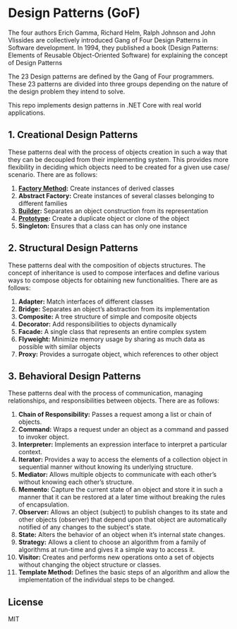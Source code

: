 # Design Patterns (GoF)
The four authors Erich Gamma, Richard Helm, Ralph Johnson and John Vlissides are collectively introduced Gang of Four Design Patterns in Software development. In 1994, they published a book (Design Patterns: Elements of Reusable Object-Oriented Software) for explaining the concept of Design Patterns

The 23 Design patterns are defined by the Gang of Four programmers. These 23 patterns are divided into three groups depending on the nature of the design problem they intend to solve.

This repo implements design patterns in .NET Core with real world applications.

## 1. Creational Design Patterns
These patterns deal with the process of objects creation in such a way that they can be decoupled from their implementing system. This provides more flexibility in deciding which objects need to be created for a given use case/ scenario. There are as follows:
1. **[Factory Method](factorymethod/):** Create instances of derived classes
2. **Abstract Factory:** Create instances of several classes belonging to different families
3. **[Builder](builder/):** Separates an object construction from its representation
4. **[Prototype](prototype/):** Create a duplicate object or clone of the object
5. **Singleton:** Ensures that a class can has only one instance

## 2. Structural Design Patterns
These patterns deal with the composition of objects structures. The concept of inheritance is used to compose interfaces and define various ways to compose objects for obtaining new functionalities. There are as follows:
1. **Adapter:** Match interfaces of different classes
2. **Bridge:** Separates an object’s abstraction from its implementation
3. **Composite:** A tree structure of simple and composite objects
4. **Decorator:** Add responsibilities to objects dynamically
5. **Facade:** A single class that represents an entire complex system
6. **Flyweight:** Minimize memory usage by sharing as much data as possible with similar objects
7. **Proxy:** Provides a surrogate object, which references to other object

## 3. Behavioral Design Patterns
These patterns deal with the process of communication, managing relationships, and responsibilities between objects. There are as follows:
1. **Chain of Responsibility:** Passes a request among a list or chain of objects.
2. **Command:** Wraps a request under an object as a command and passed to invoker object.
3. **Interpreter:** Implements an expression interface to interpret a particular context.
4. **Iterator:** Provides a way to access the elements of a collection object in sequential manner without knowing its underlying structure.
5. **Mediator:** Allows multiple objects to communicate with each other’s without knowing each other’s structure.
6. **Memento:** Capture the current state of an object and store it in such a manner that it can be restored at a later time without breaking the rules of encapsulation.
7. **Observer:** Allows an object (subject) to publish changes to its state and other objects (observer) that depend upon that object are automatically notified of any changes to the subject's state.
8. **State:** Alters the behavior of an object when it’s internal state changes.
9. **Strategy:** Allows a client to choose an algorithm from a family of algorithms at run-time and gives it a simple way to access it.
10. **Visitor:** Creates and performs new operations onto a set of objects without changing the object structure or classes.
11. **Template Method:** Defines the basic steps of an algorithm and allow the implementation of the individual steps to be changed.

License
----

MIT